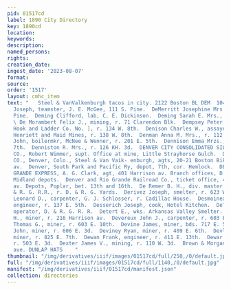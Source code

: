 ```yaml
---
pid: 01517cd
label: 1890 City Directory
key: 1890cd
location: 
keywords: 
description: 
named_persons: 
rights: 
creation_date: 
ingest_date: '2023-08-07'
format: 
source: 
order: '1517'
layout: cmhc_item
text: "   Steel & VanValkenburgh tacos in city. 2122 Boston BL DEM  104 DEX     Demaineville
  Joseph, teamster, J. E. McGee, 111 S. Pine.  DeMerritt Josephine Mrs., r. 110 N.
  Pine.  Deming Clifford, lab, C. E. Dickinson.  Deming Sarah E. Mrs., r. 302 W. Front.
  \ De Morambert Felix J., mining, r. 71 Clarendon Blk.  Dempsey Peter L., ladderman,
  Hook and Ladder Co. No. ], r. 134 W. 8th.  Denison Charles W., assayer, office,
  Henriett and Maid Mines, r. 138 W. 8th.  Denman Anna M. Mrs., r. 112 W. 6th.  Denning
  John, boilermkr, McNee & Wenner, r. 201 E. 5th.  Dennison Emma Mrzs., r. 109 E.
  7th.  Denniston R. Mrs., r. 126 KH. 3d.  DENVER CITY CONSOLIDATED SILVER MINING
  CO., Robert Wimmer, supt. Office at mine, Little Strayhorse Gulch.  DENVER INSURANCE
  CO., Denver, Colo., Steel & Van Vaik- enburgh, agts, 20-21 Boston Bik, 402 Harrison
  av.  Denver, South Park and Pacific Ry, depot, 7th, cor. Hemlock.  DENVER & RIO
  GRANDE EXPRESS, A. G. Clark, agt, 401 Harrison av. Branch offices, D. & R. G.and
  Midland depots.  Denver and Rio Grande Railroad Co., ticket office, 401 Harrison
  av. Depots, Poplar, bet. 13th and 16th.  De Remer B. H., div. master mechanic, D.
  & R. G. R.R., r. D. & R. G. Yards.  Derivez Joseph, smelter, r. 623 W. Front.  Derr
  Leonard D., carpenter, G. J. Schlosser, r. Cadillac House.  Desmoineaux Charles,
  engineer, r. 137 E. 5th.  Desserich Joseph, cook, Hotel Kitchen.  DeTar W. C., tel.
  operator, D. & R. G. R. R.  Detert E., wks. Arkansas Valley Smelter.  Dever Charles
  H., miner, r. 216 Harrison av.  Devereux John J., carpenter, r. 603 E. 10th.  Devereux
  Thomas G., miner, r. 603 E. 10th.  Devine James, miner, bds. 717 E. 5th.  Devine
  John, miner, r. 606 E. 3d.  Deviney Ryan, miner, r. 409 E. 6th.  Devlin Philip,
  miner, r. 825 E. 7th.  Dewan Frank, engineer, r. 411 E. 13th.  Dewar Ewen J., miner,
  r. 503 E. 3d.  Dexter James V., mining, r. 110 W. 3d.  Brown & Morgan, s13 tarcison
  ave. DUNLAP HATS    "
thumbnail: "/img/derivatives/iiif/images/01517cd/full/250,/0/default.jpg"
full: "/img/derivatives/iiif/images/01517cd/full/1140,/0/default.jpg"
manifest: "/img/derivatives/iiif/01517cd/manifest.json"
collection: directories
---
```

